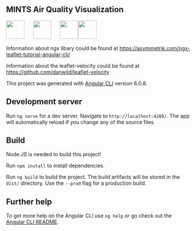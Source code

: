 ## MINTS Air Quality Visualization

<img src="https://encrypted-tbn0.gstatic.com/images?q=tbn:ANd9GcSOOiKh1Xk5RDZFKPkVXYfi8U-t2cuotiAOR7G_7w_HWXfV02TMnd9wnVM" height="50" /> &nbsp;&nbsp;&nbsp;&nbsp;&nbsp;<img src="https://i.cloudup.com/zfY6lL7eFa-3000x3000.png" height="50" /> &nbsp;&nbsp;&nbsp;&nbsp;&nbsp;<img src="https://angular.io/assets/images/logos/angular/logo-nav@2x.png" height="50" /><img src="https://upload.wikimedia.org/wikipedia/commons/7/7e/Node.js_logo_2015.svg" height="50" /> 

Information about ngx libary could be found at https://asymmetrik.com/ngx-leaflet-tutorial-angular-cli/

Information about the leaflet-velocity could be found at https://github.com/danwild/leaflet-velocity

This project was generated with [Angular CLI](https://github.com/angular/angular-cli) version 6.0.8.

## Development server

Run `ng serve` for a dev server. Navigate to `http://localhost:4200/`. The app will automatically reload if you change any of the source files.

## Build
Node.JS is needed to build this project!

Run `npm install` to install dependencies.

Run `ng build` to build the project. The build artifacts will be stored in the `dist/` directory. Use the `--prod` flag for a production build.


## Further help

To get more help on the Angular CLI use `ng help` or go check out the [Angular CLI README](https://github.com/angular/angular-cli/blob/master/README.md).

